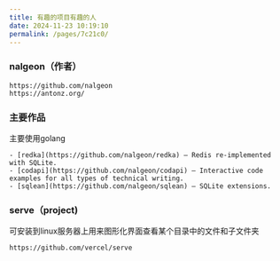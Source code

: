 ```yaml
---
title: 有趣的项目有趣的人
date: 2024-11-23 10:19:10
permalink: /pages/7c21c0/
---
```

### nalgeon（作者）

```
https://github.com/nalgeon
https://antonz.org/
```

### 主要作品

主要使用golang

```
- [redka](https://github.com/nalgeon/redka) — Redis re-implemented with SQLite.
- [codapi](https://github.com/nalgeon/codapi) — Interactive code examples for all types of technical writing.
- [sqlean](https://github.com/nalgeon/sqlean) — SQLite extensions.
```



### serve（project)

可安装到linux服务器上用来图形化界面查看某个目录中的文件和子文件夹

```
https://github.com/vercel/serve
```

